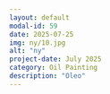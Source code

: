 ```yaml
---
layout: default
modal-id: 59
date: 2025-07-25
img: ny/10.jpg
alt: "ny"
project-date: July 2025
category: Oil Painting
description: "Oleo"
---
```


